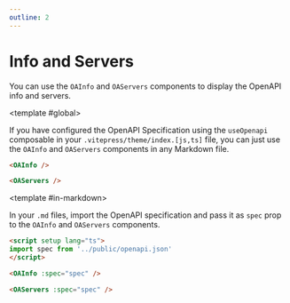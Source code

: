 ```yaml
---
outline: 2
---
```


<script setup>
import ScopeConfigurationTabs from '../.vitepress/theme/components/ScopeConfigurationTabs.vue'
</script>

# Info and Servers

You can use the `OAInfo` and `OAServers` components to display the OpenAPI info and servers.

<ScopeConfigurationTabs>

<template #global>

If you have configured the OpenAPI Specification using the `useOpenapi` composable in your `.vitepress/theme/index.[js,ts]` file, you can just use the `OAInfo` and `OAServers` components in any Markdown file.

```markdown
<OAInfo />

<OAServers />
```

</template>

<template #in-markdown>

In your `.md` files, import the OpenAPI specification and pass it as `spec` prop to the `OAInfo` and `OAServers` components.

```markdown
<script setup lang="ts">
import spec from '../public/openapi.json'
</script>

<OAInfo :spec="spec" />

<OAServers :spec="spec" />
```

</template>

</ScopeConfigurationTabs>
